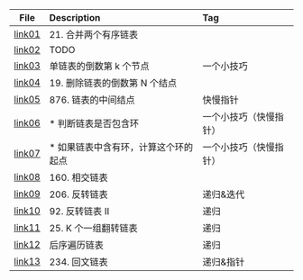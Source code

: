 | File | Description | Tag |
| :----:| :---- | :---- |
| [link01](./link01.py) | 21. 合并两个有序链表 |  |
| [link02](./link02.py) | TODO |  |
| [link03](./link03.py) | 单链表的倒数第 k 个节点 | 一个小技巧 |
| [link04](./link04.py) | 19. 删除链表的倒数第 N 个结点 |  |
| [link05](./link05.py) | 876. 链表的中间结点 | 快慢指针 |
| [link06](./link06.py) | * 判断链表是否包含环 | 一个小技巧（快慢指针） |
| [link07](./link07.py) | * 如果链表中含有环，计算这个环的起点 | 一个小技巧（快慢指针） |
| [link08](./link08.py) | 160. 相交链表 |  |
| [link09](./link09.py) | 206. 反转链表 | 递归&迭代  |
| [link10](./link10.py) | 92. 反转链表 II | 递归 |
| [link11](./link11.py) | 25. K 个一组翻转链表 | 递归 |
| [link12](./link12.py) | 后序遍历链表 | 递归 |
| [link13](./link13.py) | 234. 回文链表 | 递归&指针 |











